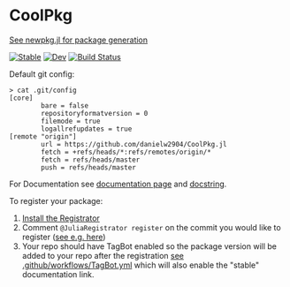 # CoolPkg

[See newpkg.jl for package generation](newpkg.jl)

[![Stable](https://img.shields.io/badge/docs-stable-blue.svg)](https://danielw2904.github.io/CoolPkg.jl/stable)
[![Dev](https://img.shields.io/badge/docs-dev-blue.svg)](https://danielw2904.github.io/CoolPkg.jl/dev)
[![Build Status](https://github.com/danielw2904/CoolPkg.jl/workflows/CI/badge.svg)](https://github.com/danielw2904/CoolPkg.jl/actions)

Default git config:

```
> cat .git/config 
[core]
        bare = false
        repositoryformatversion = 0
        filemode = true
        logallrefupdates = true
[remote "origin"]
        url = https://github.com/danielw2904/CoolPkg.jl
        fetch = +refs/heads/*:refs/remotes/origin/*
        fetch = refs/heads/master
        push = refs/heads/master
```

For Documentation see [documentation page](https://danielw2904.github.io/CoolPkg.jl/dev/) and [docstring](https://github.com/danielw2904/CoolPkg.jl/blob/755590274fb62133d9e39ef232c69280f797dc94/src/CoolPkg.jl#LL5-L12).

To register your package:

1. [Install the Registrator](https://github.com/JuliaRegistries/Registrator.jl)
2. Comment `@JuliaRegistrator register` on the commit you would like to register ([see e.g. here](https://github.com/danielw2904/JSONLines.jl/commit/3f62edfb109b45dda76d6919b31f548aa7b571e1#commitcomment-41528865))
3. Your repo should have TagBot enabled so the package version will be added to your repo after the registration [see .github/workflows/TagBot.yml](.github/workflows/TagBot.yml) which will also enable the "stable" documentation link.
